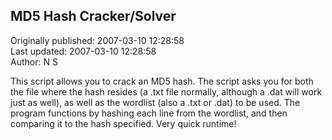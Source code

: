 ## MD5 Hash Cracker/Solver  
Originally published: 2007-03-10 12:28:58  
Last updated: 2007-03-10 12:28:58  
Author: N S  
  
This script allows you to crack an MD5 hash.  The script asks you for both the file where the hash resides (a .txt file normally, although a .dat will work just as well), as well as the wordlist (also a .txt or .dat) to be used.  The program functions by hashing each line from the wordlist, and then comparing it to the hash specified.  Very quick runtime!